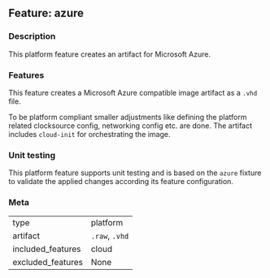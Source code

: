 ## Feature: azure
### Description
<website-feature>
This platform feature creates an artifact for Microsoft Azure.
</website-feature>

### Features
This feature creates a Microsoft Azure compatible image artifact as a `.vhd` file.

To be platform compliant smaller adjustments like defining the platform related clocksource config, networking config etc. are done.
The artifact includes `cloud-init` for orchestrating the image.

### Unit testing
This platform feature supports unit testing and is based on the `azure` fixture to validate the applied changes according its feature configuration.

### Meta
|||
|---|---|
|type|platform|
|artifact|`.raw`, `.vhd`|
|included_features|cloud|
|excluded_features|None|
